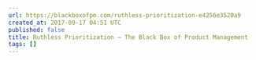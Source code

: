 ```yaml
---
url: https://blackboxofpm.com/ruthless-prioritization-e4256e3520a9
created_at: 2017-09-17 04:51 UTC
published: false
title: Ruthless Prioritization – The Black Box of Product Management
tags: []
---
```



